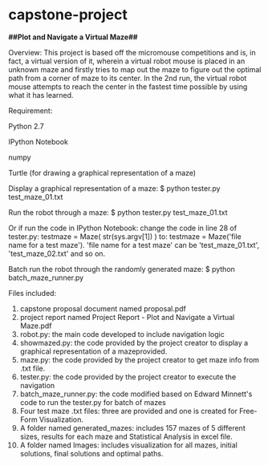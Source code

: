 # capstone-project
**##Plot and Navigate a Virtual Maze##**

Overview:
This project is based off the micromouse competitions and is, in fact, a virtual version of it, wherein a virtual robot mouse is placed in an unknown maze and firstly tries to map out the maze to figure out the optimal path from a corner of maze to its center. In the 2nd run, the virtual robot mouse attempts to reach the center in the fastest time possible by using what it has learned. 


Requirement:

Python 2.7

IPython Notebook

numpy

Turtle (for drawing a graphical representation of a maze)


Display a graphical representation of a maze:
$ python tester.py test_maze_01.txt


Run the robot through a maze:
$ python tester.py test_maze_01.txt

Or if run the code in IPython Notebook: 
change the code in line 28 of tester.py: testmaze = Maze( str(sys.argv[1]) ) 
to: testmaze = Maze('file name for a test maze'). 'file name for a test maze' can be 'test_maze_01.txt', 'test_maze_02.txt' and so on.


Batch run the robot through the randomly generated maze:
$ python batch_maze_runner.py


Files included:
1. capstone proposal document named proposal.pdf
2. project report named Project Report - Plot and Navigate a Virtual Maze.pdf
3. robot.py: the main code developed to include navigation logic
4. showmazed.py: the code provided by the project creator to display a graphical representation of a mazeprovided.
5. maze.py: the code provided by the project creator to get maze info from .txt file.
6. tester.py: the code provided by the project creator to execute the navigation
7. batch_maze_runner.py: the code modified based on Edward Minnett's code to run the tester.py for batch of mazes
8. Four test maze .txt files: three are provided and one is created for Free-Form Visualization.
9. A folder named generated_mazes: includes 157 mazes of 5 different sizes, results for each maze and Statistical Analysis in excel file.
10. A folder named Images: includes visualization for all mazes, initial solutions, final solutions and optimal paths. 
